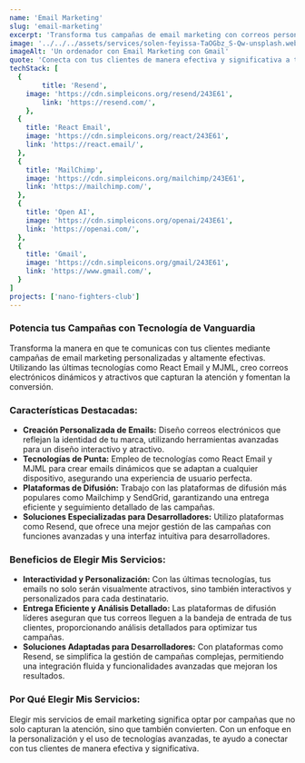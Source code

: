 ```yaml
---
name: 'Email Marketing'
slug: 'email-marketing'
excerpt: 'Transforma tus campañas de email marketing con correos personalizados y dinámicos, utilizando las tecnologías más avanzadas y plataformas de difusión líderes.'
image: '../../../assets/services/solen-feyissa-TaOGbz_S-Qw-unsplash.webp'
imageAlt: 'Un ordenador con Email Marketing con Gmail'
quote: 'Conecta con tus clientes de manera efectiva y significativa a través de campañas de email marketing personalizadas y dinámicas.'
techStack: [
  {
		title: 'Resend',
    image: 'https://cdn.simpleicons.org/resend/243E61',
		link: 'https://resend.com/',
	},
  {
    title: 'React Email',
    image: 'https://cdn.simpleicons.org/react/243E61',
    link: 'https://react.email/',
  },
  {
    title: 'MailChimp',
    image: 'https://cdn.simpleicons.org/mailchimp/243E61',
    link: 'https://mailchimp.com/',
  },
  {
    title: 'Open AI',
    image: 'https://cdn.simpleicons.org/openai/243E61',
    link: 'https://openai.com/',
  },
  {
    title: 'Gmail',
    image: 'https://cdn.simpleicons.org/gmail/243E61',
    link: 'https://www.gmail.com/',
  }
]
projects: ['nano-fighters-club']
---
```


### Potencia tus Campañas con Tecnología de Vanguardia

Transforma la manera en que te comunicas con tus clientes mediante campañas de email marketing personalizadas y altamente efectivas. Utilizando las últimas tecnologías como React Email y MJML, creo correos electrónicos dinámicos y atractivos que capturan la atención y fomentan la conversión.

### Características Destacadas:

- **Creación Personalizada de Emails:** Diseño correos electrónicos que reflejan la identidad de tu marca, utilizando herramientas avanzadas para un diseño interactivo y atractivo.
- **Tecnologías de Punta:** Empleo de tecnologías como React Email y MJML para crear emails dinámicos que se adaptan a cualquier dispositivo, asegurando una experiencia de usuario perfecta.
- **Plataformas de Difusión:** Trabajo con las plataformas de difusión más populares como Mailchimp y SendGrid, garantizando una entrega eficiente y seguimiento detallado de las campañas.
- **Soluciones Especializadas para Desarrolladores:** Utilizo plataformas como Resend, que ofrece una mejor gestión de las campañas con funciones avanzadas y una interfaz intuitiva para desarrolladores.

### Beneficios de Elegir Mis Servicios:

- **Interactividad y Personalización:** Con las últimas tecnologías, tus emails no solo serán visualmente atractivos, sino también interactivos y personalizados para cada destinatario.
- **Entrega Eficiente y Análisis Detallado:** Las plataformas de difusión líderes aseguran que tus correos lleguen a la bandeja de entrada de tus clientes, proporcionando análisis detallados para optimizar tus campañas.
- **Soluciones Adaptadas para Desarrolladores:** Con plataformas como Resend, se simplifica la gestión de campañas complejas, permitiendo una integración fluida y funcionalidades avanzadas que mejoran los resultados.

### Por Qué Elegir Mis Servicios:

Elegir mis servicios de email marketing significa optar por campañas que no solo capturan la atención, sino que también convierten. Con un enfoque en la personalización y el uso de tecnologías avanzadas, te ayudo a conectar con tus clientes de manera efectiva y significativa.